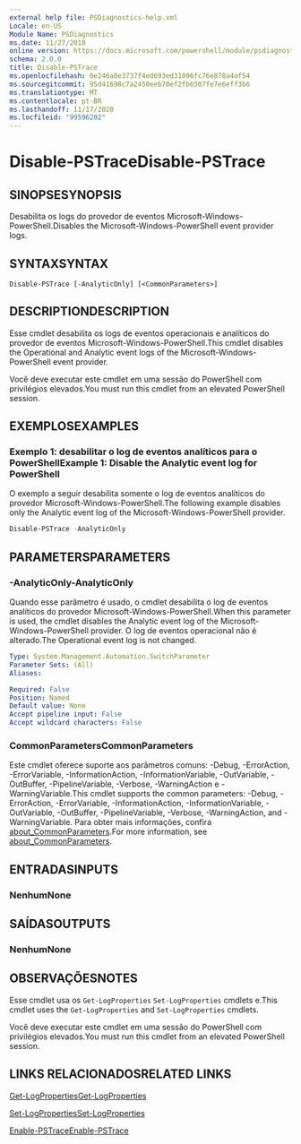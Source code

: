 ```yaml
---
external help file: PSDiagnostics-help.xml
Locale: en-US
Module Name: PSDiagnostics
ms.date: 11/27/2018
online version: https://docs.microsoft.com/powershell/module/psdiagnostics/disable-pstrace?view=powershell-7.2&WT.mc_id=ps-gethelp
schema: 2.0.0
title: Disable-PSTrace
ms.openlocfilehash: 0e246a0e3737f4ed693ed31096fc76e878a4af54
ms.sourcegitcommit: 95d41698c7a2450eeb70ef2fb6507fe7e6eff3b6
ms.translationtype: MT
ms.contentlocale: pt-BR
ms.lasthandoff: 11/17/2020
ms.locfileid: "99596202"
---
```

# <span data-ttu-id="7400d-102">Disable-PSTrace</span><span class="sxs-lookup"><span data-stu-id="7400d-102">Disable-PSTrace</span></span>

## <span data-ttu-id="7400d-103">SINOPSE</span><span class="sxs-lookup"><span data-stu-id="7400d-103">SYNOPSIS</span></span>
<span data-ttu-id="7400d-104">Desabilita os logs do provedor de eventos Microsoft-Windows-PowerShell.</span><span class="sxs-lookup"><span data-stu-id="7400d-104">Disables the Microsoft-Windows-PowerShell event provider logs.</span></span>

## <span data-ttu-id="7400d-105">SYNTAX</span><span class="sxs-lookup"><span data-stu-id="7400d-105">SYNTAX</span></span>

```
Disable-PSTrace [-AnalyticOnly] [<CommonParameters>]
```

## <span data-ttu-id="7400d-106">DESCRIPTION</span><span class="sxs-lookup"><span data-stu-id="7400d-106">DESCRIPTION</span></span>

<span data-ttu-id="7400d-107">Esse cmdlet desabilita os logs de eventos operacionais e analíticos do provedor de eventos Microsoft-Windows-PowerShell.</span><span class="sxs-lookup"><span data-stu-id="7400d-107">This cmdlet disables the Operational and Analytic event logs of the Microsoft-Windows-PowerShell event provider.</span></span>

<span data-ttu-id="7400d-108">Você deve executar este cmdlet em uma sessão do PowerShell com privilégios elevados.</span><span class="sxs-lookup"><span data-stu-id="7400d-108">You must run this cmdlet from an elevated PowerShell session.</span></span>

## <span data-ttu-id="7400d-109">EXEMPLOS</span><span class="sxs-lookup"><span data-stu-id="7400d-109">EXAMPLES</span></span>

### <span data-ttu-id="7400d-110">Exemplo 1: desabilitar o log de eventos analíticos para o PowerShell</span><span class="sxs-lookup"><span data-stu-id="7400d-110">Example 1: Disable the Analytic event log for PowerShell</span></span>

<span data-ttu-id="7400d-111">O exemplo a seguir desabilita somente o log de eventos analíticos do provedor Microsoft-Windows-PowerShell.</span><span class="sxs-lookup"><span data-stu-id="7400d-111">The following example disables only the Analytic event log of the Microsoft-Windows-PowerShell provider.</span></span>

```powershell
Disable-PSTrace -AnalyticOnly
```

## <span data-ttu-id="7400d-112">PARAMETERS</span><span class="sxs-lookup"><span data-stu-id="7400d-112">PARAMETERS</span></span>

### <span data-ttu-id="7400d-113">-AnalyticOnly</span><span class="sxs-lookup"><span data-stu-id="7400d-113">-AnalyticOnly</span></span>

<span data-ttu-id="7400d-114">Quando esse parâmetro é usado, o cmdlet desabilita o log de eventos analíticos do provedor Microsoft-Windows-PowerShell.</span><span class="sxs-lookup"><span data-stu-id="7400d-114">When this parameter is used, the cmdlet disables the Analytic event log of the Microsoft-Windows-PowerShell provider.</span></span> <span data-ttu-id="7400d-115">O log de eventos operacional não é alterado.</span><span class="sxs-lookup"><span data-stu-id="7400d-115">The Operational event log is not changed.</span></span>

```yaml
Type: System.Management.Automation.SwitchParameter
Parameter Sets: (All)
Aliases:

Required: False
Position: Named
Default value: None
Accept pipeline input: False
Accept wildcard characters: False
```

### <span data-ttu-id="7400d-116">CommonParameters</span><span class="sxs-lookup"><span data-stu-id="7400d-116">CommonParameters</span></span>
<span data-ttu-id="7400d-117">Este cmdlet oferece suporte aos parâmetros comuns: -Debug, -ErrorAction, -ErrorVariable, -InformationAction, -InformationVariable, -OutVariable, -OutBuffer, -PipelineVariable, -Verbose, -WarningAction e -WarningVariable.</span><span class="sxs-lookup"><span data-stu-id="7400d-117">This cmdlet supports the common parameters: -Debug, -ErrorAction, -ErrorVariable, -InformationAction, -InformationVariable, -OutVariable, -OutBuffer, -PipelineVariable, -Verbose, -WarningAction, and -WarningVariable.</span></span> <span data-ttu-id="7400d-118">Para obter mais informações, confira [about_CommonParameters](http://go.microsoft.com/fwlink/?LinkID=113216).</span><span class="sxs-lookup"><span data-stu-id="7400d-118">For more information, see [about_CommonParameters](http://go.microsoft.com/fwlink/?LinkID=113216).</span></span>

## <span data-ttu-id="7400d-119">ENTRADAS</span><span class="sxs-lookup"><span data-stu-id="7400d-119">INPUTS</span></span>

### <span data-ttu-id="7400d-120">Nenhum</span><span class="sxs-lookup"><span data-stu-id="7400d-120">None</span></span>

## <span data-ttu-id="7400d-121">SAÍDAS</span><span class="sxs-lookup"><span data-stu-id="7400d-121">OUTPUTS</span></span>

### <span data-ttu-id="7400d-122">Nenhum</span><span class="sxs-lookup"><span data-stu-id="7400d-122">None</span></span>

## <span data-ttu-id="7400d-123">OBSERVAÇÕES</span><span class="sxs-lookup"><span data-stu-id="7400d-123">NOTES</span></span>

<span data-ttu-id="7400d-124">Esse cmdlet usa os `Get-LogProperties` `Set-LogProperties` cmdlets e.</span><span class="sxs-lookup"><span data-stu-id="7400d-124">This cmdlet uses the `Get-LogProperties` and `Set-LogProperties` cmdlets.</span></span>

<span data-ttu-id="7400d-125">Você deve executar este cmdlet em uma sessão do PowerShell com privilégios elevados.</span><span class="sxs-lookup"><span data-stu-id="7400d-125">You must run this cmdlet from an elevated PowerShell session.</span></span>

## <span data-ttu-id="7400d-126">LINKS RELACIONADOS</span><span class="sxs-lookup"><span data-stu-id="7400d-126">RELATED LINKS</span></span>

[<span data-ttu-id="7400d-127">Get-LogProperties</span><span class="sxs-lookup"><span data-stu-id="7400d-127">Get-LogProperties</span></span>](Get-LogProperties.md)

[<span data-ttu-id="7400d-128">Set-LogProperties</span><span class="sxs-lookup"><span data-stu-id="7400d-128">Set-LogProperties</span></span>](Set-LogProperties.md)

[<span data-ttu-id="7400d-129">Enable-PSTrace</span><span class="sxs-lookup"><span data-stu-id="7400d-129">Enable-PSTrace</span></span>](Enable-PSTrace.md)

